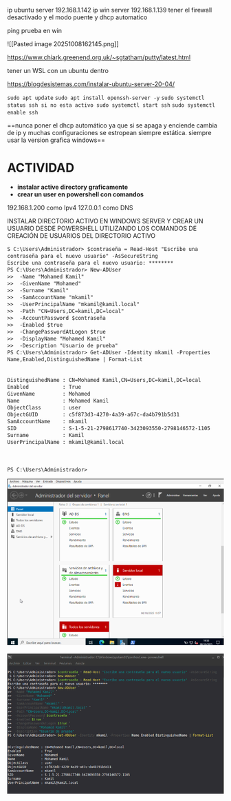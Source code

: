 ip ubuntu server 192.168.1.142
ip win server 192.168.1.139
tener el firewall desactivado y el modo puente y dhcp automatico

ping prueba en win

![[Pasted image 20251008162145.png]]


https://www.chiark.greenend.org.uk/~sgtatham/putty/latest.html

tener un WSL con un ubuntu  dentro

https://blogdesistemas.com/instalar-ubuntu-server-20-04/


`sudo apt update`
`sudo apt install openssh-server -y`
`sudo systemctl status ssh si no esta activo sudo systemctl start ssh`
`sudo systemctl enable ssh`


==nunca poner el dhcp automático ya que si se apaga y enciende cambia de ip y muchas configuraciones se estropean siempre estática. siempre usar la version grafica windows==

# ACTIVIDAD
- **instalar active directory graficamente** 
- **crear un user en powershell con comandos**


192.168.1.200 como Ipv4
127.0.0.1 como DNS

INSTALAR DIRECTORIO ACTIVO EN WINDOWS SERVER Y CREAR UN USUARIO DESDE POWERSHELL UTILIZANDO LOS COMANDOS DE CREACIÓN DE USUARIOS DEL DIRECTORIO ACTIVO


    S C:\Users\Administrador> $contraseña = Read-Host "Escribe una contraseña para el nuevo usuario" -AsSecureString
    Escribe una contraseña para el nuevo usuario: ********
    PS C:\Users\Administrador> New-ADUser 
    >>  -Name "Mohamed Kamil" 
    >>  -GivenName "Mohamed" 
    >>  -Surname "Kamil" 
    >>  -SamAccountName "mkamil" 
    >>  -UserPrincipalName "mkamil@kamil.local" 
    >>  -Path "CN=Users,DC=kamil,DC=local" 
    >>  -AccountPassword $contraseña 
    >>  -Enabled $true 
    >>  -ChangePasswordAtLogon $true 
    >>  -DisplayName "Mohamed Kamil" 
    >>  -Description "Usuario de prueba"
    PS C:\Users\Administrador> Get-ADUser -Identity mkamil -Properties Name,Enabled,DistinguishedName | Format-List
    
    
    DistinguishedName : CN=Mohamed Kamil,CN=Users,DC=kamil,DC=local
    Enabled           : True
    GivenName         : Mohamed
    Name              : Mohamed Kamil
    ObjectClass       : user
    ObjectGUID        : c5f873d3-4270-4a39-a67c-da4b791b5d31
    SamAccountName    : mkamil
    SID               : S-1-5-21-2798617740-3423093550-2798146572-1105
    Surname           : Kamil
    UserPrincipalName : mkamil@kamil.local
    
    
    
    PS C:\Users\Administrador>

![Instalación de Active Directory](fotos/activedirectory1.png)

![Comprobación de usuarios creados](fotos/comporobacionusers.png)
